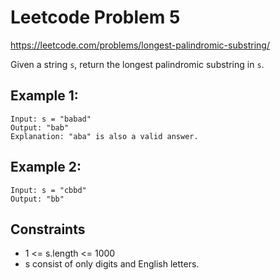 # Leetcode Problem 5
https://leetcode.com/problems/longest-palindromic-substring/

Given a string `s`, return the longest palindromic substring  in `s`.

## Example 1:

    Input: s = "babad"
    Output: "bab"
    Explanation: "aba" is also a valid answer.

## Example 2:
    Input: s = "cbbd"
    Output: "bb"


## Constraints

- 1 <= s.length <= 1000
- s consist of only digits and English letters.